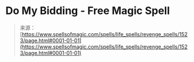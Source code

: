 <!--yml
category: 未分类
date: 2024-06-12 18:34:34
-->

# Do My Bidding - Free Magic Spell

> 来源：[https://www.spellsofmagic.com/spells/life_spells/revenge_spells/1523/page.html#0001-01-01](https://www.spellsofmagic.com/spells/life_spells/revenge_spells/1523/page.html#0001-01-01)